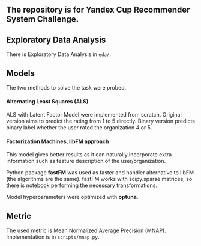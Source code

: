 The repository is for Yandex Cup Recommender System Challenge.
--- 
## Exploratory Data Analysis
There is Exploratory Data Analysis in `eda/`.

## Models
The two methods to solve the task were probed. 

#### Alternating Least Squares (ALS)
ALS with Latent Factor Model were implemented from scratch. Original version aims to predict the rating from 1 to 5 directly. Binary version predicts binary label whether the user rated the organization 4 or 5. 

#### Factorization Machines, libFM approach
This model gives better results as it can naturally incorporate extra information such as feature description of the user/organization. 

Python package **fastFM** was used as faster and handier alternative to libFM (the algorithms are the same). fastFM works with scipy.sparse matrices, so there is notebook performing the necessary transformations.

Model hyperparameters were optimized with **optuna**.

## Metric
The used metric is Mean Normalized Average Precision (MNAP). Implementation is in `scripts/mnap.py`.


